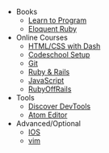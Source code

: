 * Books
  * [Learn to Program](books/learn_to_program.md)
  * [Eloquent Ruby](books/eloquent_ruby.md)
* Online Courses
  * [HTML/CSS with Dash](online_courses/dash.md)
  * [Codeschool Setup](online_courses/codeschool.md)
  * [Git](online_courses/git.md)
  * [Ruby & Rails](online_courses/ruby_rails.md)
  * [JavaScript](online_courses/javascript.md)
  * [RubyOffRails](online_courses/rubyoffrails.md)
* Tools
  * [Discover DevTools](tools/devtools.md)
  * [Atom Editor](tools/atom.md)
* Advanced/Optional
  * [IOS](advanced/ios.md)
  * [vim](advanced/vim.md)

